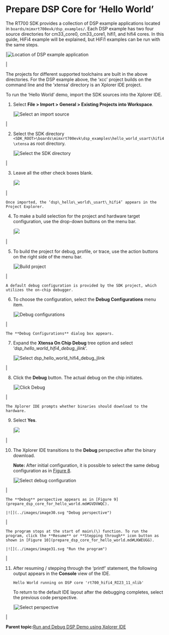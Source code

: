 # Prepare DSP Core for ‘Hello World’

The RT700 SDK provides a collection of DSP example applications located in `boards/mimxrt700evk/dsp_examples/`. Each DSP example has two four source directories for cm33\_core0, cm33\_core1, hifi1, and hifi4 cores. In this guide, HiFi4 example will be explained, but HiFi1 examples can be run with the same steps.

|![](../images/image19.png "Location of DSP example application")

|

The projects for different supported toolchains are built in the above directories. For the DSP example above, the ‘xcc’ project builds on the command line and the ‘xtensa’ directory is an Xplorer IDE project.

To run the ‘Hello World’ demo, import the SDK sources into the Xplorer IDE.

1.  Select **File \> Import \> General \> Existing Projects into Workspace**.

    |![](../images/image20.png "Select an import source")

|

2.  Select the SDK directory `<SDK_ROOT>\boards\mimxrt700evk\dsp_examples\hello_world_usart\hifi4\xtensa` as root directory.

    |![](../images/image21.png "Select the SDK directory")

|

3.  Leave all the other check boxes blank.

    |![](../images/image22.png)

|

    Once imported, the ‘dsp\_hello\_world\_usart\_hifi4’ appears in the Project Explorer.

4.  To make a build selection for the project and hardware target configuration, use the drop-down buttons on the menu bar.

    |![](../images/image23.png)

|

5.  To build the project for debug, profile, or trace, use the action buttons on the right side of the menu bar.

    |![](../images/image24.png "Build project")

|

    A default debug configuration is provided by the SDK project, which utilizes the on-chip debugger.

6.  To choose the configuration, select the **Debug Configurations** menu item.

    |![](../images/image25.png "Debug configurations")

|

    The **Debug Configurations** dialog box appears.

7.  Expand the **Xtensa On Chip Debug** tree option and select ‘*dsp\_hello\_world\_hifi4\_debug\_jlink*’.

    |![](../images/image26.png "Select dsp_hello_world_hifi4_debug_jlink")

|

8.  Click the **Debug** button. The actual debug on the chip initiates.

    |![](../images/image27.png "Click Debug")

|

    The Xplorer IDE prompts whether binaries should download to the hardware.

9.  Select **Yes**.

    |![](../images/image28.png)

|

10. The Xplorer IDE transitions to the **Debug** perspective after the binary download.

    **Note:** After initial configuration, it is possible to select the same debug configuration as in [Figure 8](prepare_dsp_core_for_hello_world.md#HVHWEG).

    |![](../images/image29.png "Select debug configuration")

|

    The **Debug** perspective appears as in [Figure 9](prepare_dsp_core_for_hello_world.md#GVDVWQC).

    |![](../images/image30.svg "Debug perspective")

|

    The program stops at the start of main\(\) function. To run the program, click the **Resume** or **Stepping through** icon button as shown in [Figure 10](prepare_dsp_core_for_hello_world.md#LKWEUGG).

    |![](../images/image31.svg "Run the program")

|

11. After resuming / stepping through the ‘printf’ statement, the following output appears in the **Console** view of the IDE.

    ```
    Hello World running on DSP core 'rt700_hifi4_RI23_11_nlib'
    ```

    To return to the default IDE layout after the debugging completes, select the previous code perspective.

    |![](../images/image32.svg "Select perspective")

|


**Parent topic:**[Run and Debug DSP Demo using Xplorer IDE](../topics/run_and_debug_dsp_demo_using_xplorer_ide.md)

